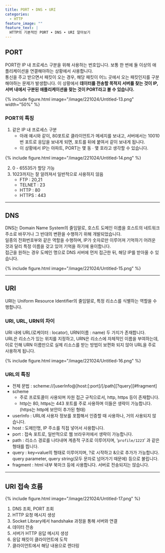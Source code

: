 ```yaml
---
title: PORT ∙ DNS ∙ URI
categories:
  - HTTP
feature_image: ""
feature_text: |
  HTTP의 기본적인 PORT ∙ DNS ∙ URI 알아보기
---
```


## PORT

PORT란 IP 내 프로세스 구분을 위해 사용하는 번호입니다. 보통 한 번에 둘 이상의 애플리케이션을 연결해야하는 상황에서 사용합니다.  
통신을 주고 받으면서 패킷이 오는 경우, 해당 패킷이 어느 곳에서 오는 패킷인지를 구분해야하는 문제가 발생합니다. 이 상황에서 **데이터를 전송할 목적지 서버를 찾는 것이 IP, 서버 내에서 구분된 애플리케이션을 찾는 것이 PORT라고 볼 수 있습니다.**

{% include figure.html
image="/image/221024/Untitled-13.png" width="50%" %}

### PORT의 특징

1. 같은 IP 내 프로세스 구분
   - 아래 예시와 같이, 80포트로 클라이언트가 메세지를 보내고, 서버에서는 10010번 포트로 응답을 보내게 되면, 포트를 뒤에 붙여서 같이 보내게 됩니다.
   - 이 상황에서 IP는 아파트, PORT는 몇 동 ∙ 몇 호라고 생각할 수 있습니다.

{% include figure.html
image="/image/221024/Untitled-14.png" %}

2. 0 - 65535가 할당 가능
3. 1023까지는 잘 알려져서 일반적으로 사용하지 않음
   - FTP : 20,21
   - TELNET : 23
   - HTTP : 80
   - HTTPS : 443

---

## DNS

DNS는 Domain Name System의 줄임말로, 호스트 도메인 이름을 호스트의 네트워크 주소로 바꾸거나 그 반대의 변환을 수행하기 위해 개발되었습니다.  
일종의 전화번호부와 같은 역할을 수행하며, IP가 숫자로만 이루어져 기억하기 어려운 것과 달리 특정 이름을 갖고 있어 기억을 하기에 용이합니다.  
접근을 원하는 경우 도메인 명으로 DNS 서버에 먼저 접근한 뒤, 해당 IP를 받아올 수 있습니다.

{% include figure.html
image="/image/221024/Untitled-15.png" %}

---

## URI

URI는 Uniform Resource Identifier의 줄임말로, 특정 리소스를 식별하는 역할을 수행합니다.

### URI, URL, URN의 차이

URI 내에 URL(로케이터 : locator), URN(이름 : name) 두 가지가 존재합니다.  
URL은 리소스가 있는 위치를 지정하고, URN은 리소스에 자체적인 이름을 부여하는데, 이로 인해 URN 이름만으로 실제 리소스를 받는 방법이 보편화 되지 않아 URL을 주로 사용하게 됩니다.

{% include figure.html
image="/image/221024/Untitled-16.png" %}

### URL의 특징

- 전체 문법 : scheme://[userInfo@]host:[:port]/[/path][?query][#fragment]
- scheme
  - 주로 프로토콜이 사용되며 자원 접근 규칙으로서, http, https 등이 존재합니다.
  - http는 80, https는 443 포트를 주로 사용하며 이들은 생략이 가능합니다.
    (https는 http에 보안이 추가된 형태)
- userInfo : URL에 사용자 정보를 포함해서 인증할 때 사용하나, 거의 사용되지 않습니다.
- host : 도메인명, IP 주소를 직접 넣어서 사용합니다.
- port : 접속 포트로, 일반적으로 웹 브라우저에서 생략이 가능합니다.
- path : 리소스 경로를 나타내며 계층적 구조로 이루어지며, ‘`profile/1223`’ 과 같은 형태를 띕니다.
- query : key=value의 형태로 이루어지며, ?로 시작하고 &으로 추가가 가능합니다. query parameter, query string(모두 문자로 넘어가기 때문에) 등으로 불립니다.
- fragment : html 내부 북마크 등에 사용합니다. 서버로 전송되지는 않습니다.

---

## URI 접속 흐름

{% include figure.html
image="/image/221024/Untitled-17.png" %}

1. DNS 조회, PORT 조회
2. HTTP 요청 메시지 생성
3. Socket Library에서 handshake 과정을 통해 서버와 연결
4. 데이터 전송
5. 서버가 HTTP 응답 메시지 생성
6. 응답 패킷이 클라이언트에 도착
7. 클라이언트에서 해당 내용으로 렌더링
